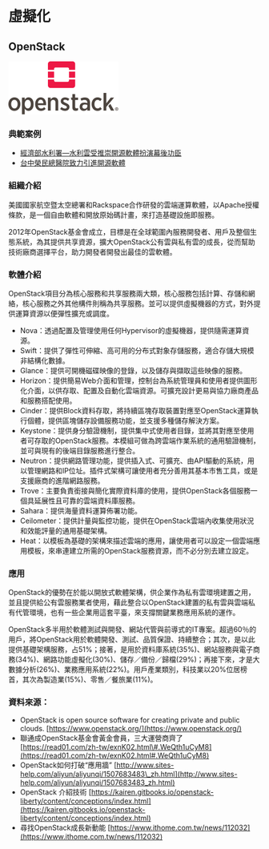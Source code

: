 # **虛擬化**

## **OpenStack**

![](/assets/OpenStack.png)

### 典範案例

* [經濟部水利署—水利雲受推崇開源軟體扮演幕後功臣](/shui-li-yun-shou-tui-chong-kai-yuan-ruan-ti-ban-yan-mu-hou-gong-chen.md)
* [台中榮民總醫院致力引進開源軟體](//use-case/vghtc.md)

### 組織介紹

美國國家航空暨太空總署和Rackspace合作研發的雲端運算軟體，以Apache授權條款，是一個自由軟體和開放原始碼計畫，來打造基礎設施即服務。

2012年OpenStack基金會成立，目標是在全球範圍內服務開發者、用戶及整個生態系統，為其提供共享資源，擴大OpenStack公有雲與私有雲的成長，從而幫助技術廠商選擇平台，助力開發者開發出最佳的雲軟體。

### 軟體介紹

OpenStack項目分為核心服務和共享服務兩大類，核心服務包括計算、存儲和網絡，核心服務之外其他構件則稱為共享服務。並可以提供虛擬機器的方式，對外提供運算資源以便彈性擴充或調度。

* Nova：透過配置及管理使用任何Hypervisor的虛擬機器，提供隨需運算資源。
* Swift：提供了彈性可伸縮、高可用的分布式對象存儲服務，適合存儲大規模非結構化數據。
* Glance：提供可開機磁碟映像的登錄，以及儲存與擷取這些映像的服務。
* Horizon：提供簡易Web介面和管理，控制台為系統管理員和使用者提供圖形化介面，以供存取、配置及自動化雲端資源。可擴充設計更易與協力廠商產品和服務搭配使用。
* Cinder：提供Block資料存取，將持續區塊存取裝置對應至OpenStack運算執行個體，提供區塊儲存設備服務功能，並支援多種儲存解決方案。
* Keystone：提供身分驗證機制，提供集中式使用者目錄，並將其對應至使用者可存取的OpenStack服務。本模組可做為跨雲端作業系統的通用驗證機制，並可與現有的後端目錄服務進行整合。
* Neutron：提供網路管理功能，提供插入式、可擴充、由API驅動的系統，用以管理網路和IP位址。插件式架構可讓使用者充分善用其基本市售工具，或是支援廠商的進階網路服務。
* Trove：主要負責銜接與簡化實際資料庫的使用，提供OpenStack各個服務一個具延展性且可靠的雲端資料庫服務。
* Sahara：提供海量資料運算佈署功能。
* Ceilometer：提供計量與監控功能，提供在OpenStack雲端內收集使用狀況和效能評量的通用基礎架構。
* Heat：以模板為基礎的架構來描述雲端的應用，讓使用者可以設定一個雲端應用模板，來串連建立所需的OpenStack服務資源，而不必分別去建立設定。

### 應用

OpenStack的優勢在於能以開放式軟體架構，供企業作為私有雲環境建置之用，並且提供給公有雲服務業者使用，藉此整合以OpenStack建置的私有雲與雲端私有代管環境，也有一些企業用這套平臺，來支撐關鍵業務應用系統的運作。

OpenStack多半用於軟體測試與開發、網站代管與前導式的IT專案。超過60％的用戶，將OpenStack用於軟體開發、測試、品質保證、持續整合；其次，是以此提供基礎架構服務，占51%；接著，是用於資料庫系統\(35%\)、網站服務與電子商務\(34%\)、網路功能虛擬化\(30%\)、儲存／備份／歸檔\(29%\)；再接下來，才是大數據分析\(26%\)、業務應用系統\(22%\)。用戶產業類別，科技業以20%位居榜首，其次為製造業\(15%\)、零售／餐旅業\(11%\)。

### 資料來源：

* OpenStack is open source software for creating private and public clouds. [https://www.openstack.org/](https://www.openstack.org/)
* 聯通成OpenStack基金會黃金會員，三大運營商齊了 [https://read01.com/zh-tw/exnK02.html\#.WeQth1uCyM8](https://read01.com/zh-tw/exnK02.html#.WeQth1uCyM8)
* OpenStack如何打破“應用牆” [http://www.sites-help.com/aliyun/aliyunqi/1507683483\_zh.html](http://www.sites-help.com/aliyun/aliyunqi/1507683483_zh.html)
* OpenStack 介紹技術 [https://kairen.gitbooks.io/openstack-liberty/content/conceptions/index.html](https://kairen.gitbooks.io/openstack-liberty/content/conceptions/index.html)
* 尋找OpenStack成長新動能 [https://www.ithome.com.tw/news/112032](https://www.ithome.com.tw/news/112032)



